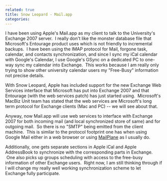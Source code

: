 ```yaml
---
related: true
title: Snow Leopard - Mail.app
categories: 
---
```

I have been using Apple's Mail.app as my client to talk to the University's
Exchange 2007 server.  I really don't like the monster database file that
Microsoft's Entourage product uses which is not friendly to incremental
backups.  I have been using the IMAP protocol for Mail, forgone task,
calendar, and contacts synchronization, and since I sync my iCal calendar with
Google's Calendar, I use Google's GSync on a dedicated PC to one-way sync my
calendar into Exchange.  This works because I am really only trying to show
other university calendar users my "Free-Busy" information not precise
details.

With Snow Leopard, Apple has included support for the new Exchange Web
Services interface that Microsoft has put into Exchange 2007 and that
Entourage (with the web services patch) has just started using.  Microsoft's
MacBiz Unit team has stated that the web services are Microsoft's long term
protocol for Exchange clients (Mac and PC) -- we will see about that.

Anyway, now Mail.app will use web services to interface with Exchange 2007 for
both incoming mail (and local synchronized store of same) and for outgoing
mail.  So there is no "SMTP" being emitted from the client machine.  This is
similar to the protocol footprint one has when using Google Mail either in a
web browser or using [MailPlane][1] as I usually do.

Additionally, one gets separate sections in Apple iCal and Apple AddressBook
to synchronize with the corresponding parts in Exchange.  One also picks up
groups scheduling with access to the free-busy information of other Exchange
users.  Right now, I am still thinking through if I will change my really well
working synchronization scheme to let Exchange fully participate.

[1]: http://mailplaneapp.com/

